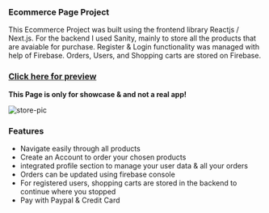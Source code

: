 ### Ecommerce Page Project
This Ecommerce Project was built using the frontend library Reactjs / Next.js. 
For the backend I used Sanity, mainly to store all the products that are avaiable for purchase.
Register & Login functionality was managed with help of Firebase.
Orders, Users, and Shopping carts are stored on Firebase.

### [Click here for preview](https://ecommerceheadphones.vercel.app/)

**This Page is only for showcase & and not a real app!**

![store-pic](https://i.imgur.com/1Tf3MO9.jpg)

### Features

- Navigate easily through all products
- Create an Account to order your chosen products
- integrated profile section to manage your user data & all your orders
- Orders can be updated using firebase console
- For registered users, shopping carts are stored in the backend to continue where you stopped
- Pay with Paypal & Credit Card
